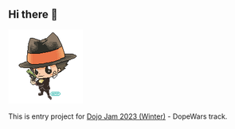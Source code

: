 ## Hi there 👋

<img src="/profile/rebornAnimated.gif?raw=true"/>

This is entry project for [Dojo Jam 2023 (Winter)](https://itch.io/jam/dojo-holiday-game-jam-3) - DopeWars track.
